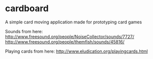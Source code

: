 cardboard
=========

A simple card moving application made for prototyping card games

Sounds from here:
http://www.freesound.org/people/NoiseCollector/sounds/7727/
http://www.freesound.org/people/themfish/sounds/45816/

Playing cards from here: http://www.eludication.org/playingcards.html